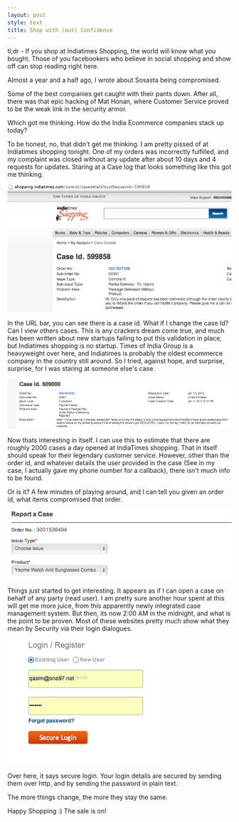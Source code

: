 ```yaml
---
layout: post
style: text
title: Shop with (out) Confidence
---
```

  
tl;dr - If you shop at Indiatimes Shopping, the world will know what you bought. Those of you facebookers who believe in social shopping and show off can stop reading right here.

Almost a year and a half ago, I wrote about Sosasta being compromised. 

Some of the best companies get caught with their pants down.  After all, there was that epic hacking of Mat Honan, where Customer Service proved to be the weak link in the security armor.

Which got me thinking. How do the India Ecommerce companies stack up today?

To be honest, no, that didn't get me thinking. I am pretty pissed of at Indiatimes shopping tonight. One of my orders was incorrectly fulfilled, and my complaint was closed without any update after about 10 days and 4 requests for updates. Staring at a Case log that looks something like this got me thinking.

![shopping.indiatimes.com](/img/complaint.png "What got me thinking")

In the URL bar, you can see there is a case id. What if I change the case Id? Can I view others cases. This is any crackers dream come true, and much has been written about new startups failing to put this validation in place, but Indiatimes shopping is no startup. Times of India Group is a heavyweight over here, and Indiatimes is probably the oldest ecommerce company in the country still around. So I tried, against hope, and surprise, surprise, for I was staring at someone else's case.

![shopping.indiatimes.com](/img/moneyrefunded.png "Give this guy a refund.")

Now thats interesting in itself. I can use this to estimate that there are roughly 2000 cases a day opened at IndiaTimes shopping. That in itself should speak for their legendary customer service.  However, other than the order id, and whatever details the user provided in the case (See in my case, I actually gave my phone number for a callback), there isn't much info to be found.

Or is it? A few minutes of playing around, and I can tell you given an order id, what items compromised that order.

![shopping.indiatimes.com](/img/orderitems.png "I know what you ordered last summer.")

Things just started to get interesting. It appears as if I can open a case on behalf of any party (read user). I am pretty sure another hour spent at this will get me more juice, from this apparently newly integrated case management system. But then, its now 2:00 AM in the midnight, and what is the point to be proven. Most of these websites pretty much show what they mean by Security via their login dialogues.

![shopping.indiatimes.com](/img/securelogin.png "It can't get more secure than this")

Over here, it says secure login. Your login details are secured by sending them over http, and by sending the password in plain text.

The more things change, the more they stay the same.

Happy Shopping :) The sale is on!
